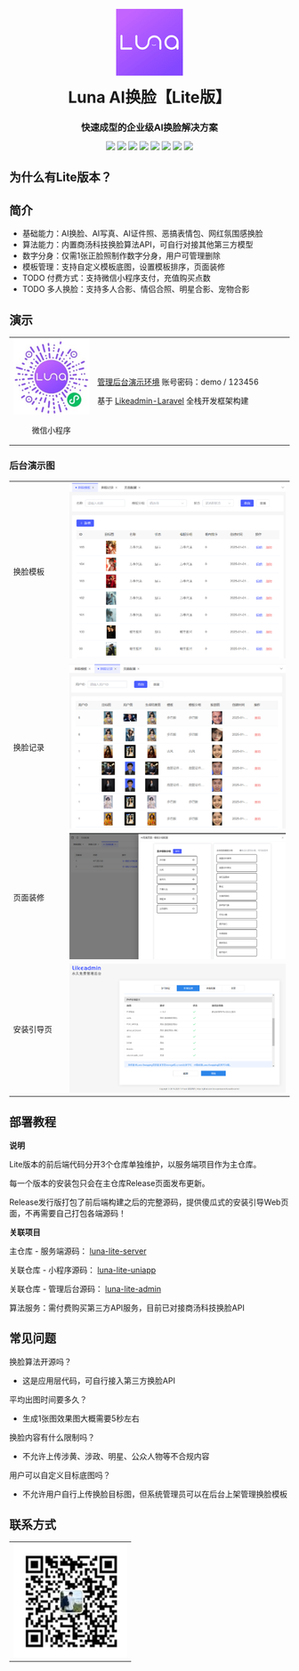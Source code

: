 <p align="center">
	<img alt="logo" src="./doc/image/logo-small.png">
</p>
<h1 align="center" style="margin: 10px 0 10px; font-weight: bold;">Luna AI换脸【Lite版】</h1>
<h3 align="center" style="margin-bottom: 10px;">快速成型的企业级AI换脸解决方案</h3>
<p align="center">
<a href="#"><img src="https://img.shields.io/badge/PHP-8.2-8892bf"></a>
<a href="#"><img src="https://img.shields.io/badge/Laravel-11-f64f3c"></a>
<a href="#"><img src="https://img.shields.io/badge/MySQL-8.0-43779e"></a>
<a href="#"><img src="https://img.shields.io/badge/Vue.js-3-4eb883"></a>
<a href="#"><img src="https://img.shields.io/badge/TypeScript-5-294e80"></a>
<a href="#"><img src="https://img.shields.io/badge/Element Plus-2.8-409eff"></a>
<a href="#"><img src="https://img.shields.io/badge/Vite-5-a051f9"></a>
<a href="#"><img src="https://img.shields.io/badge/uniapp-3-2b9639"></a>
</p>

## 为什么有Lite版本？



## 简介

- 基础能力：AI换脸、AI写真、AI证件照、恶搞表情包、网红氛围感换脸
- 算法能力：内置商汤科技换脸算法API，可自行对接其他第三方模型
- 数字分身：仅需1张正脸照制作数字分身，用户可管理删除
- 模板管理：支持自定义模板底图，设置模板排序，页面装修
- TODO 付费方式：支持微信小程序支付，充值购买点数
- TODO 多人换脸：支持多人合影、情侣合照、明星合影、宠物合影

## 演示

<table>
    <tr>
        <td width="30%">
            <img src="./doc/image/qrcode.jpg" alt="小程序演示"/>
            <p align="center">微信小程序</p>
        </td>
        <td>
            <p>
                <a href="https://luna-swapping-lite.sodair.top/admin">管理后台演示环境</a> 账号密码：demo / 123456
            </p>
            <p>
                基于 <a href="https://github.com/1nFrastr/likeadmin_laravel">Likeadmin-Laravel</a> 全栈开发框架构建
            </p>
        </td>
    </tr>
</table>

### 后台演示图

<table>
	<tr>
        <td width="20%">换脸模板</td>
        <td><img src="./doc/image/show/swap-template.png"/></td>
    </tr>
	<tr>
        <td>换脸记录</td>
        <td><img src="./doc/image/show/swap-record.png"/></td>
    </tr>
	<tr>
        <td>页面装修</td>
        <td><img src="./doc/image/show/page_config.png"/></td>
    </tr>
	<tr>
        <td>安装引导页</td>
        <td><img src="./doc/image/show/install_wizard.png"/></td>
    </tr>
</table>

## 部署教程

**说明**

Lite版本的前后端代码分开3个仓库单独维护，以服务端项目作为主仓库。

每一个版本的安装包只会在主仓库Release页面发布更新。

Release发行版打包了前后端构建之后的完整源码，提供傻瓜式的安装引导Web页面，不再需要自己打包各端源码！

**关联项目**

主仓库 - 服务端源码： [luna-lite-server](https://github.com/loxi-opensource/luna-lite-server)

关联仓库 - 小程序源码： [luna-lite-uniapp](https://github.com/loxi-opensource/luna-lite-uniapp)

关联仓库 - 管理后台源码： [luna-lite-admin](https://github.com/loxi-opensource/luna-lite-admin)

算法服务：需付费购买第三方API服务，目前已对接商汤科技换脸API

## 常见问题

换脸算法开源吗？
- 这是应用层代码，可自行接入第三方换脸API

平均出图时间要多久？
- 生成1张图效果图大概需要5秒左右

换脸内容有什么限制吗？
- 不允许上传涉黄、涉政、明星、公众人物等不合规内容

用户可以自定义目标底图吗？
- 不允许用户自行上传换脸目标图，但系统管理员可以在后台上架管理换脸模板

## 联系方式

<table>
<tr>
    <td>
        <img src="./doc/image/wechat-contact-crop.jpg" alt="qrcode"/>
    </td>
</tr>
</table>
